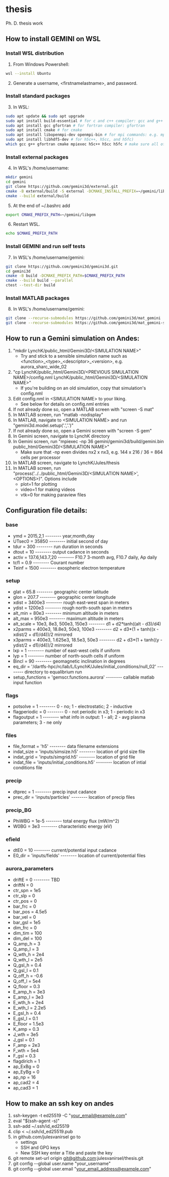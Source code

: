 # thesis
Ph. D. thesis work

## How to install GEMINI on WSL
### Install WSL distribution
1)  From Windows Powershell:
```sh
wsl --install Ubuntu
```
2)  Generate a username, \<firstnamelastname\>, and password.

### Install standard packages
3)  In WSL:
```sh
sudo apt update && sudo apt upgrade
sudo apt install build-essential # for c and c++ compiler: gcc and g++
sudo apt install gcc gfortran # for fortran compiler: gfortran
sudo apt install cmake # for cmake
sudo apt install libopenmpi-dev openmpi-bin # for mpi commands: e.g. mpiexec
sudo apt install libhdf5-dev # for h5c++, h5cc, and h5fc)
which gcc g++ gfortran cmake mpiexec h5c++ h5cc h5fc # make sure all of these commands exists
```

### Install external packages
4)  In WSL's /home/username:
```sh
mkdir gemini
cd gemini
git clone https://github.com/gemini3d/external.git
cmake -B external/build -S external -DCMAKE_INSTALL_PREFIX=~/gemini/libgem
cmake --build external/build
```
5)  At the end of ~/.bashrc add
```sh
export CMAKE_PREFIX_PATH=~/gemini/libgem
```
6)  Restart WSL.
```sh
echo $CMAKE_PREFIX_PATH
```

### Install GEMINI and run self tests
7)  In WSL's /home/username/gemini:
```sh
git clone https://github.com/gemini3d/gemini3d.git
cd gemini3d
cmake -B build -DCMAKE_PREFIX_PATH=$CMAKE_PREFIX_PATH
cmake --build build --parallel
ctest --test-dir build
```

### Install MATLAB packages
8)  In WSL's /home/username/gemini:
```sh
git clone --recurse-submodules https://github.com/gemini3d/mat_gemini
git clone --recurse-submodules https://github.com/gemini3d/mat_gemini-scripts
```

## How to run a Gemini simulation on Andes:
1)  "mkdir LynchK/public_html/Gemini3D/\<SIMULATION NAME\>"
    -   Try and stick to a sensible simulation name such as \<function\>\_\<type\>\_\<descriptor\>\_\<version\>, e.g. aurora_sharc_wide_02
2)  "cp LynchK/public_html/Gemini3D/\<PREVIOUS SIMULATION NAME\>/config.nml LynchK/public_html/Gemini3D/\<SIMULATION NAME\>"
    -   If you're building on an old simulation, copy that simulation's config.nml
3)  Edit config.nml in \<SIMULATION NAME\> to your liking.
    -   See below for details on config.nml entries
4)  If not already done so, open a MATLAB screen with "screen -S mat"
5)  In MATLAB screen, run "matlab -nodisplay"
6)  In MATLAB, navigate to \<SIMULATION NAME\> and run "gemini3d.model.setup('.','.')"
7)  If not already done so, open a Gemini screen with "screen -S gem"
8)  In Gemini screen, navigate to LynchK directory
9)  In Gemini screen, run "mpiexec -np 36 gemini/gemini3d/build/gemini.bin public_html/Gemini3D/\<SIMULATION NAME\>"
    -   Make sure that -np even divides nx2 x nx3, e.g. 144 x 216 / 36 = 864 cells per processor
10) In MATLAB screen, navigate to LynchK/Jules/thesis
11) In MATLAB screen, run "process('../../public_html/Gemini3D/\<SIMULATION NAME\>',\<OPTIONS\>)". Options include
    -   plot=1 for plotting
    -   video=1 for making videos
    -   vtk=0 for making paraview files

## Configuration file details:

### base
- ymd = 2015,2,1 -------- year,month,day
- UTsec0 = 35850 -------- initial second of day
- tdur = 300 -------- run duration in seconds
- dtout = 10 -------- output cadance in seconds
- activ = 137.6,143.7,20 -------- F10.7 3-month avg, F10.7 daily, Ap daily
- tcfl = 0.9 -------- Courant number
- Teinf = 1500 -------- exospheric electron temperature

### setup
- glat = 65.8 -------- geographic center latitude
- glon = 207.7 -------- geographic center longitude
- xdist = 3400e3 -------- rough east-west span in meters
- ydist = 1200e3 -------- rough north-south span in meters
- alt_min = 80e3 -------- minimum altitude in meters
- alt_max = 950e3 -------- maximum altitude in meters
- alt_scale = 10e3, 8e3, 500e3, 150e3 -------- d1 + d2*tanh((alt - d3)/d4)
- x2parms = 400e3, 18.8e3, 50e3, 100e3 -------- d2 + d3*(1 + tanh((x - xdist/2 + d1)/d4))/2 mirrored
- x3parms = 400e3, 1.625e3, 18.5e3, 50e3 -------- d2 + d3*(1 + tanh((y - ydist/2 + d1)/d4))/2 mirrored
- lxp = 1 -------- number of east-west cells if uniform
- lyp = 1 -------- number of north-south cells if uniform
- Bincl = 90 -------- geomagnetic inclination in degrees
- eq_dir = '/dartfs-hpc/rc/lab/L/LynchK/Jules/initial_conditions/null_02' -------- directory to equalibrium run
- setup_functions = 'gemscr.functions.aurora' -------- callable matlab input function

### flags
- potsolve = 1 -------- 0 - no; 1 - electrostatic; 2 - inductive
- flagperiodic = 0 -------- 0 - not periodic in x3; 1 - periodic in x3
- flagoutput = 1 -------- what info in output:  1 - all; 2 - avg plasma parameters; 3 - ne only

### files
- file_format = 'h5' -------- data filename extensions
- indat_size = 'inputs/simsize.h5' -------- location of grid size file
- indat_grid = 'inputs/simgrid.h5' -------- location of grid file
- indat_file = 'inputs/initial_conditions.h5' -------- location of intial conditions file

### precip
- dtprec = 1 -------- precip input cadance
- prec_dir = 'inputs/particles' -------- location of precip files

### precip_BG
- PhiWBG = 1e-5 -------- total energy flux (mW/m^2)
- W0BG = 3e3 -------- characteristic energy (eV)

### efield
- dtE0 = 10 -------- current/potential input cadance
- E0_dir = 'inputs/fields' -------- location of current/potential files

### aurora_parameters
- driftE = 0 -------- TBD
- driftN = 0
- ctr_spn = 1e5
- ctr_slp = 0
- ctr_pos = 0
- bar_frc = 0
- bar_pos = 4.5e5
- bar_vel = 0
- bar_gsl = 1e5
- dim_frc = 0
- dim_tim = 100
- dim_del = 100
- Q_amp_h = 3
- Q_amp_l = 3
- Q_wth_h = 2e4
- Q_wth_l = 2e5
- Q_gsl_h = 0.4
- Q_gsl_l = 0.1
- Q_off_h = -0.6
- Q_off_l = 5e4
- Q_floor = 0.3
- E_amp_h = 3e3
- E_amp_l = 3e3
- E_wth_h = 2e4
- E_wth_l = 2.2e5
- E_gsl_h = 0.4
- E_gsl_l = 0.1
- E_floor = 1.5e3
- K_amp = 0.3
- J_wth = 3e5
- J_gsl = 0.1
- F_amp = 2e3
- F_wth = 5e4
- F_gsl = 0.3
- flagdirich = 1
- ap_ExBg = 0
- ap_EyBg = 0
- ap_np = 16
- ap_cad2 = 4
- ap_cad3 = 1

## How to make an ssh key on andes
1)  ssh-keygen -t ed25519 -C "your_email@example.com"
2)  eval "$(ssh-agent -s)"
3)  ssh-add ~/.ssh/id_ed25519
4)  clip < ~/.ssh/id_ed25519.pub
5)  in github.com/julesvanirsel go to
    -   settings
    -   SSH and GPG keys
    -   New SSH key
    enter a Title and paste the key
6)  git remote set-url origin git@github.com:julesvanirsel/thesis.git
7)  git config --global user.name "your_username"
8)  git config --global user.email "your_email_address@example.com"
